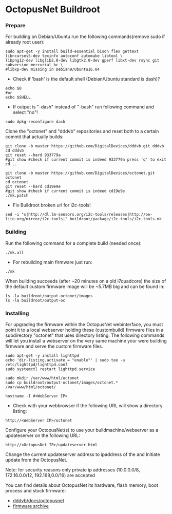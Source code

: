 # OctopusNet Buildroot


### Prepare
For building on Debian/Ubuntu run the following commands(remove sudo if already root user):

```
sudo apt-get -y install build-essential bison flex gettext libncurses5-dev texinfo autoconf automake libtool \
libpng12-dev libglib2.0-dev libgtk2.0-dev gperf libxt-dev rsync git subversion mercurial bc \
#libxp-dev missing in Debian9/Ubuntu16.04
```
* Check if 'bash' is the default shell (Debian/Ubuntu standard is dash)?
```
echo $0
#or
echo $SHELL
```
* If output is "-dash" instead of "-bash" run following command and select "no"!
```
sudo dpkg-reconfigure dash
```

Clone the "octonet" and "dddvb" repositories and reset both to a certain commit that actually builds:

```
git clone -b master https://github.com/DigitalDevices/dddvb.git dddvb
cd dddvb
git reset --hard 933779a
#git show #check if current commit is indeed 933779a press 'q' to exit
cd ..

git clone -b master https://github.com/DigitalDevices/octonet.git octonet
cd octonet
git reset --hard cd19e9e
#git show #check if current commit is indeed cd19e9e
./mk.patch
```
* Fix Buildroot broken url for i2c-tools!
```
sed -i "s|http://dl.lm-sensors.org/i2c-tools/releases|http://oe-lite.org/mirror/i2c-tools|" buildroot/package/i2c-tools/i2c-tools.mk
```

### Building
Run the following command for a complete build (needed once):

```
./mk.all
```
* For rebuilding main firmware just run:
```
./mk
```

When building succeeds (after ~20 minutes on a old i7quadcore) the size of the default custom firmware image will be ~5.7MB big and can be found in:

```
ls -la buildroot/output-octonet/images
ls -la buildroot/output-oc
```

### Installing
For upgrading the firmware within the OctopusNet webinterface, you must point it to a local webserver holding these (custombuild) firmware files in a subdirectory "octonet" that uses directory listing. The following commands will let you install a webserver on the very same machine your were building firmware and serve the custom firmware files.

```
sudo apt-get -y install lighttpd
echo 'dir-listing.activate = "enable"' | sudo tee -a /etc/lighttpd/lighttpd.conf
sudo systemctl restart lighttpd.service

sudo mkdir /var/www/html/octonet
sudo cp buildroot/output-octonet/images/octonet.* /var/www/html/octonet/

hostname -I #<WebServer IP>
```
* Check with your webbrowser if the following URL will show a directory listing:
```
http://<WebServer IP>/octonet
```

Configure your OctopusNet(s) to use your buildmachine/webserver as a updateserver on the following URL:

```
http://<OctopusNet IP>/updateserver.html
```
Change the current updateserver address to ipaddress of the <WebServer IP> and Initiate update from the OctopusNet.


Note: for security reasons only private ip addresses (10.0.0.0/8, 172.16.0.0/12, 192.168,0.0/16) are accepted


You can find details about OctopusNet its hardware, flash memory, boot process and stock firmware: 
* [dddvb/docs/octopusnet](https://github.com/DigitalDevices/dddvb/blob/master/docs/octopusnet)
* [firmware archive](http://download.digital-devices.de/download/linux/octonet/)
